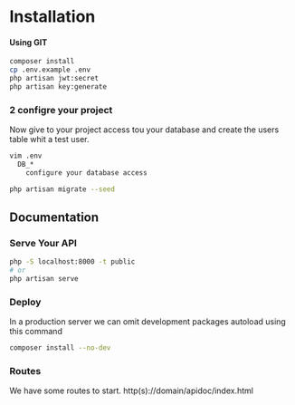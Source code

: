# Installation

#### Using GIT

``` bash
composer install
cp .env.example .env
php artisan jwt:secret
php artisan key:generate
```

### 2 configre your project


Now give to your project access tou your database and create the users table whit a test user.

```bash
vim .env
  DB_*
    configure your database access

php artisan migrate --seed
```

## Documentation

### Serve Your API

```bash
php -S localhost:8000 -t public
# or
php artisan serve
```

### Deploy

In a production server we can omit development packages autoload using this command

```bash
composer install --no-dev
```

### Routes

We have some routes to start. http(s)://domain/apidoc/index.html
